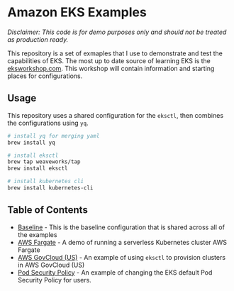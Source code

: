 # Amazon EKS Examples

_Disclaimer: This code is for demo purposes only and should not be treated as production ready._

This repository is a set of exmaples that I use to demonstrate and test the capabilities of EKS. The most up to date source of learning EKS is the [eksworkshop.com](https://eksworkshop.com). This workshop will contain information and starting places for configurations.

## Usage

This repository uses a shared configuration for the `eksctl`, then combines the configurations using `yq`.

```bash
# install yq for merging yaml
brew install yq

# install eksctl
brew tap weaveworks/tap
brew install eksctl

# install kubernetes cli
brew install kubernetes-cli
```

## Table of Contents

- [Baseline](./baseline/) - This is the baseline configuration that is shared across all of the examples
- [AWS Fargate](./fargate/) - A demo of running a serverless Kubernetes cluster AWS Fargate
- [AWS GovCloud (US)](.//govcloud/) - An example of using `eksctl` to provision clusters in AWS GovCloud (US)
- [Pod Security Policy](./psp/) - An example of changing the EKS default Pod Security Policy for users.
